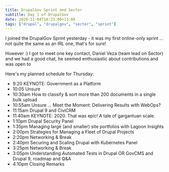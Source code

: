 ```yaml
---
title: DrupalGov Sprint and Sector
subtitle: Day 1 of DrupalGov
date: 2020-11-04T18:23:00+13:00
tags: ["drupal", "drupalgov", "sector", "sprint"]
---
```


I joined the DrupalGov Sprint yesterday - it was my first online-only sprint ... not quite the same as an IRL one, that's for sure!

However :) I got to meet one key contact, Daniel Veza (team lead on Sector) and we had a good chat, he seemed enthusiastic about contributions and was open to

Here's my planned schedule for Thursday:

* 9:20 KEYNOTE: Government as a Platform
* 10:05 Unsure
* 10:30am How to classify & sort more than 200 documents in a single bulk upload
* 10:55am Unsure ... Meet the Moment: Delivering Results with WebOps?
* 11:15am Drupal 9 and CiviCRM
* 11:40am  KEYNOTE: 2020. That was epic! A tale of gargantuan scale.
* 1:10pm  Drupal Security Panel
* 1:35pm  Managing large (and smaller) site portfolios with Lagoon Insights
* 2:00pm  Strategies for Managing a Fleet of Drupal Projects
* 2:20pm  Networking & Break
* 2:40pm  Securing and Scaling Drupal with Kubernetes Panel
* 3:25pm  Networking & Break
* 3:05pm  Understanding Automated Tests in Drupal OR GovCMS and Drupal 9, roadmap and Q&A
* 4:10pm  Closing Remarks
